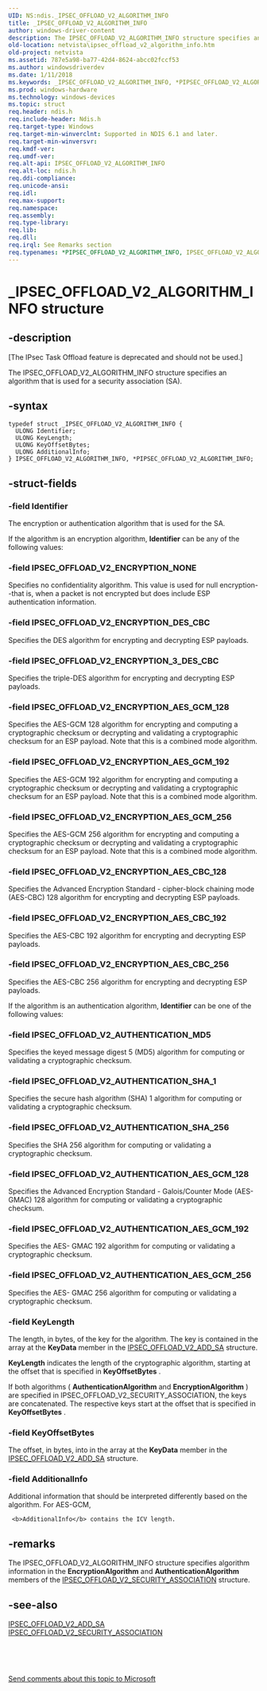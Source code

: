 ```yaml
---
UID: NS:ndis._IPSEC_OFFLOAD_V2_ALGORITHM_INFO
title: _IPSEC_OFFLOAD_V2_ALGORITHM_INFO
author: windows-driver-content
description: The IPSEC_OFFLOAD_V2_ALGORITHM_INFO structure specifies an algorithm that is used for a security association (SA).
old-location: netvista\ipsec_offload_v2_algorithm_info.htm
old-project: netvista
ms.assetid: 787e5a98-ba77-42d4-8624-abcc02fccf53
ms.author: windowsdriverdev
ms.date: 1/11/2018
ms.keywords: _IPSEC_OFFLOAD_V2_ALGORITHM_INFO, *PIPSEC_OFFLOAD_V2_ALGORITHM_INFO, IPSEC_OFFLOAD_V2_ALGORITHM_INFO
ms.prod: windows-hardware
ms.technology: windows-devices
ms.topic: struct
req.header: ndis.h
req.include-header: Ndis.h
req.target-type: Windows
req.target-min-winverclnt: Supported in NDIS 6.1 and later.
req.target-min-winversvr: 
req.kmdf-ver: 
req.umdf-ver: 
req.alt-api: IPSEC_OFFLOAD_V2_ALGORITHM_INFO
req.alt-loc: ndis.h
req.ddi-compliance: 
req.unicode-ansi: 
req.idl: 
req.max-support: 
req.namespace: 
req.assembly: 
req.type-library: 
req.lib: 
req.dll: 
req.irql: See Remarks section
req.typenames: *PIPSEC_OFFLOAD_V2_ALGORITHM_INFO, IPSEC_OFFLOAD_V2_ALGORITHM_INFO
---
```


# _IPSEC_OFFLOAD_V2_ALGORITHM_INFO structure



## -description
<p class="CCE_Message">[The IPsec Task Offload feature is deprecated and should not be used.]

The IPSEC_OFFLOAD_V2_ALGORITHM_INFO structure specifies an algorithm that is used for a security
  association (SA).



## -syntax

````
typedef struct _IPSEC_OFFLOAD_V2_ALGORITHM_INFO {
  ULONG Identifier;
  ULONG KeyLength;
  ULONG KeyOffsetBytes;
  ULONG AdditionalInfo;
} IPSEC_OFFLOAD_V2_ALGORITHM_INFO, *PIPSEC_OFFLOAD_V2_ALGORITHM_INFO;
````


## -struct-fields

### -field Identifier

The encryption or authentication algorithm that is used for the SA. 
     

If the algorithm is an encryption algorithm, 
     <b>Identifier</b> can be any of the following values:




### -field IPSEC_OFFLOAD_V2_ENCRYPTION_NONE

Specifies no confidentiality algorithm. This value is used for null encryption--that is, when a
       packet is not encrypted but does include ESP authentication information.


### -field IPSEC_OFFLOAD_V2_ENCRYPTION_DES_CBC

Specifies the DES algorithm for encrypting and decrypting ESP payloads.


### -field IPSEC_OFFLOAD_V2_ENCRYPTION_3_DES_CBC

Specifies the triple-DES algorithm for encrypting and decrypting ESP payloads.


### -field IPSEC_OFFLOAD_V2_ENCRYPTION_AES_GCM_128

Specifies the AES-GCM 128 algorithm for encrypting and computing a cryptographic checksum or
       decrypting and validating a cryptographic checksum for an ESP payload. Note that this is a combined
       mode algorithm.


### -field IPSEC_OFFLOAD_V2_ENCRYPTION_AES_GCM_192

Specifies the AES-GCM 192 algorithm for encrypting and computing a cryptographic checksum or
       decrypting and validating a cryptographic checksum for an ESP payload. Note that this is a combined
       mode algorithm.


### -field IPSEC_OFFLOAD_V2_ENCRYPTION_AES_GCM_256

Specifies the AES-GCM 256 algorithm for encrypting and computing a cryptographic checksum or
       decrypting and validating a cryptographic checksum for an ESP payload. Note that this is a combined
       mode algorithm.


### -field IPSEC_OFFLOAD_V2_ENCRYPTION_AES_CBC_128

Specifies the Advanced Encryption Standard - cipher-block chaining mode (AES-CBC) 128 algorithm
       for encrypting and decrypting ESP payloads.


### -field IPSEC_OFFLOAD_V2_ENCRYPTION_AES_CBC_192

Specifies the AES-CBC 192 algorithm for encrypting and decrypting ESP payloads.


### -field IPSEC_OFFLOAD_V2_ENCRYPTION_AES_CBC_256

Specifies the AES-CBC 256 algorithm for encrypting and decrypting ESP payloads.

</dd>
</dl>
If the algorithm is an authentication algorithm, 
     <b>Identifier</b> can be one of the following values:




### -field IPSEC_OFFLOAD_V2_AUTHENTICATION_MD5

Specifies the keyed message digest 5 (MD5) algorithm for computing or validating a cryptographic
       checksum.


### -field IPSEC_OFFLOAD_V2_AUTHENTICATION_SHA_1

Specifies the secure hash algorithm (SHA) 1 algorithm for computing or validating a
       cryptographic checksum.


### -field IPSEC_OFFLOAD_V2_AUTHENTICATION_SHA_256

Specifies the SHA 256 algorithm for computing or validating a cryptographic checksum.


### -field IPSEC_OFFLOAD_V2_AUTHENTICATION_AES_GCM_128

Specifies the Advanced Encryption Standard - Galois/Counter Mode (AES- GMAC) 128 algorithm for
       computing or validating a cryptographic checksum.


### -field IPSEC_OFFLOAD_V2_AUTHENTICATION_AES_GCM_192

Specifies the AES- GMAC 192 algorithm for computing or validating a cryptographic
       checksum.


### -field IPSEC_OFFLOAD_V2_AUTHENTICATION_AES_GCM_256

Specifies the AES- GMAC 256 algorithm for computing or validating a cryptographic
       checksum.

</dd>
</dl>

### -field KeyLength

The length, in bytes, of the key for the algorithm. The key is contained in the array at the 
     <b>KeyData</b> member in the 
     <a href="..\ndis\ns-ndis-_ipsec_offload_v2_add_sa.md">IPSEC_OFFLOAD_V2_ADD_SA</a> structure.
     

<b>KeyLength</b> indicates the length of the cryptographic algorithm, starting at the offset that is
     specified in 
     <b>KeyOffsetBytes</b> .

If both algorithms (
     <b>AuthenticationAlgorithm</b> and 
     <b>EncryptionAlgorithm</b> ) are specified in IPSEC_OFFLOAD_V2_SECURITY_ASSOCIATION, the keys are
     concatenated. The respective keys start at the offset that is specified in 
     <b>KeyOffsetBytes</b> .


### -field KeyOffsetBytes

The offset, in bytes, into in the array at the 
     <b>KeyData</b> member in the 
     <a href="..\ndis\ns-ndis-_ipsec_offload_v2_add_sa.md">
     IPSEC_OFFLOAD_V2_ADD_SA</a> structure.


### -field AdditionalInfo

Additional information that should be interpreted differently based on the algorithm. For AES-GCM,
     
     <b>AdditionalInfo</b> contains the ICV length.


## -remarks
The IPSEC_OFFLOAD_V2_ALGORITHM_INFO structure specifies algorithm information in the 
    <b>EncryptionAlgorithm</b> and 
    <b>AuthenticationAlgorithm</b> members of the 
    <a href="..\ndis\ns-ndis-_ipsec_offload_v2_security_association.md">
    IPSEC_OFFLOAD_V2_SECURITY_ASSOCIATION</a> structure.


## -see-also
<dl>
<dt>
<a href="..\ndis\ns-ndis-_ipsec_offload_v2_add_sa.md">IPSEC_OFFLOAD_V2_ADD_SA</a>
</dt>
<dt>
<a href="..\ndis\ns-ndis-_ipsec_offload_v2_security_association.md">
   IPSEC_OFFLOAD_V2_SECURITY_ASSOCIATION</a>
</dt>
</dl>
 

 

<a href="mailto:wsddocfb@microsoft.com?subject=Documentation%20feedback [netvista\netvista]:%20IPSEC_OFFLOAD_V2_ALGORITHM_INFO structure%20 RELEASE:%20(1/11/2018)&amp;body=%0A%0APRIVACY STATEMENT%0A%0AWe use your feedback to improve the documentation. We don't use your email address for any other purpose, and we'll remove your email address from our system after the issue that you're reporting is fixed. While we're working to fix this issue, we might send you an email message to ask for more info. Later, we might also send you an email message to let you know that we've addressed your feedback.%0A%0AFor more info about Microsoft's privacy policy, see http://privacy.microsoft.com/en-us/default.aspx." title="Send comments about this topic to Microsoft">Send comments about this topic to Microsoft</a>


